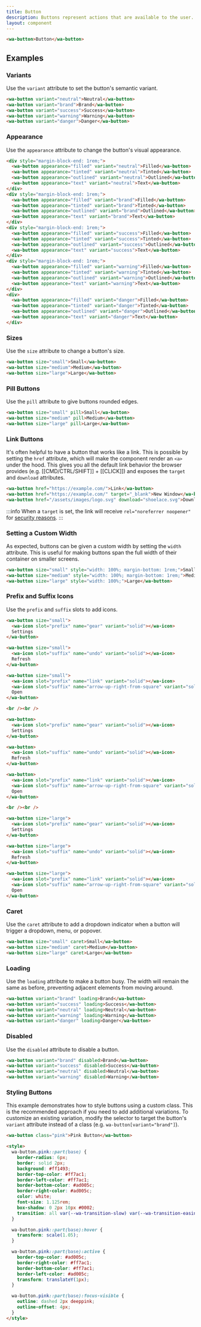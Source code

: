 ```yaml
---
title: Button
description: Buttons represent actions that are available to the user.
layout: component
---
```


```html {.example}
<wa-button>Button</wa-button>
```

## Examples

### Variants

Use the `variant` attribute to set the button's semantic variant.

```html {.example}
<wa-button variant="neutral">Neutral</wa-button>
<wa-button variant="brand">Brand</wa-button>
<wa-button variant="success">Success</wa-button>
<wa-button variant="warning">Warning</wa-button>
<wa-button variant="danger">Danger</wa-button>
```

### Appearance

Use the `appearance` attribute to change the button's visual appearance.

```html {.example}
<div style="margin-block-end: 1rem;">
  <wa-button appearance="filled" variant="neutral">Filled</wa-button>
  <wa-button appearance="tinted" variant="neutral">Tinted</wa-button>
  <wa-button appearance="outlined" variant="neutral">Outlined</wa-button>
  <wa-button appearance="text" variant="neutral">Text</wa-button>
</div>
<div style="margin-block-end: 1rem;">
  <wa-button appearance="filled" variant="brand">Filled</wa-button>
  <wa-button appearance="tinted" variant="brand">Tinted</wa-button>
  <wa-button appearance="outlined" variant="brand">Outlined</wa-button>
  <wa-button appearance="text" variant="brand">Text</wa-button>
</div>
<div style="margin-block-end: 1rem;">
  <wa-button appearance="filled" variant="success">Filled</wa-button>
  <wa-button appearance="tinted" variant="success">Tinted</wa-button>
  <wa-button appearance="outlined" variant="success">Outlined</wa-button>
  <wa-button appearance="text" variant="success">Text</wa-button>
</div>
<div style="margin-block-end: 1rem;">
  <wa-button appearance="filled" variant="warning">Filled</wa-button>
  <wa-button appearance="tinted" variant="warning">Tinted</wa-button>
  <wa-button appearance="outlined" variant="warning">Outlined</wa-button>
  <wa-button appearance="text" variant="warning">Text</wa-button>
</div>
<div>
  <wa-button appearance="filled" variant="danger">Filled</wa-button>
  <wa-button appearance="tinted" variant="danger">Tinted</wa-button>
  <wa-button appearance="outlined" variant="danger">Outlined</wa-button>
  <wa-button appearance="text" variant="danger">Text</wa-button>
</div>
```

### Sizes

Use the `size` attribute to change a button's size.

```html {.example}
<wa-button size="small">Small</wa-button>
<wa-button size="medium">Medium</wa-button>
<wa-button size="large">Large</wa-button>
```

### Pill Buttons

Use the `pill` attribute to give buttons rounded edges.

```html {.example}
<wa-button size="small" pill>Small</wa-button>
<wa-button size="medium" pill>Medium</wa-button>
<wa-button size="large" pill>Large</wa-button>
```

### Link Buttons

It's often helpful to have a button that works like a link. This is possible by setting the `href` attribute, which will make the component render an `<a>` under the hood. This gives you all the default link behavior the browser provides (e.g. [[CMD/CTRL/SHIFT]] + [[CLICK]]) and exposes the `target` and `download` attributes.

```html {.example}
<wa-button href="https://example.com/">Link</wa-button>
<wa-button href="https://example.com/" target="_blank">New Window</wa-button>
<wa-button href="/assets/images/logo.svg" download="shoelace.svg">Download</wa-button>
```

:::info
When a `target` is set, the link will receive `rel="noreferrer noopener"` for [security reasons](https://mathiasbynens.github.io/rel-noopener/).
:::

### Setting a Custom Width

As expected, buttons can be given a custom width by setting the `width` attribute. This is useful for making buttons span the full width of their container on smaller screens.

```html {.example}
<wa-button size="small" style="width: 100%; margin-bottom: 1rem;">Small</wa-button>
<wa-button size="medium" style="width: 100%; margin-bottom: 1rem;">Medium</wa-button>
<wa-button size="large" style="width: 100%;">Large</wa-button>
```

### Prefix and Suffix Icons

Use the `prefix` and `suffix` slots to add icons.

```html {.example}
<wa-button size="small">
  <wa-icon slot="prefix" name="gear" variant="solid"></wa-icon>
  Settings
</wa-button>

<wa-button size="small">
  <wa-icon slot="suffix" name="undo" variant="solid"></wa-icon>
  Refresh
</wa-button>

<wa-button size="small">
  <wa-icon slot="prefix" name="link" variant="solid"></wa-icon>
  <wa-icon slot="suffix" name="arrow-up-right-from-square" variant="solid"></wa-icon>
  Open
</wa-button>

<br /><br />

<wa-button>
  <wa-icon slot="prefix" name="gear" variant="solid"></wa-icon>
  Settings
</wa-button>

<wa-button>
  <wa-icon slot="suffix" name="undo" variant="solid"></wa-icon>
  Refresh
</wa-button>

<wa-button>
  <wa-icon slot="prefix" name="link" variant="solid"></wa-icon>
  <wa-icon slot="suffix" name="arrow-up-right-from-square" variant="solid"></wa-icon>
  Open
</wa-button>

<br /><br />

<wa-button size="large">
  <wa-icon slot="prefix" name="gear" variant="solid"></wa-icon>
  Settings
</wa-button>

<wa-button size="large">
  <wa-icon slot="suffix" name="undo" variant="solid"></wa-icon>
  Refresh
</wa-button>

<wa-button size="large">
  <wa-icon slot="prefix" name="link" variant="solid"></wa-icon>
  <wa-icon slot="suffix" name="arrow-up-right-from-square" variant="solid"></wa-icon>
  Open
</wa-button>
```

### Caret

Use the `caret` attribute to add a dropdown indicator when a button will trigger a dropdown, menu, or popover.

```html {.example}
<wa-button size="small" caret>Small</wa-button>
<wa-button size="medium" caret>Medium</wa-button>
<wa-button size="large" caret>Large</wa-button>
```

### Loading

Use the `loading` attribute to make a button busy. The width will remain the same as before, preventing adjacent elements from moving around.

```html {.example}
<wa-button variant="brand" loading>Brand</wa-button>
<wa-button variant="success" loading>Success</wa-button>
<wa-button variant="neutral" loading>Neutral</wa-button>
<wa-button variant="warning" loading>Warning</wa-button>
<wa-button variant="danger" loading>Danger</wa-button>
```

### Disabled

Use the `disabled` attribute to disable a button.

```html {.example}
<wa-button variant="brand" disabled>Brand</wa-button>
<wa-button variant="success" disabled>Success</wa-button>
<wa-button variant="neutral" disabled>Neutral</wa-button>
<wa-button variant="warning" disabled>Warning</wa-button>
```

### Styling Buttons

This example demonstrates how to style buttons using a custom class. This is the recommended approach if you need to add additional variations. To customize an existing variation, modify the selector to target the button's `variant` attribute instead of a class (e.g. `wa-button[variant="brand"]`).

```html {.example}
<wa-button class="pink">Pink Button</wa-button>

<style>
  wa-button.pink::part(base) {
    border-radius: 6px;
    border: solid 2px;
    background: #ff1493;
    border-top-color: #ff7ac1;
    border-left-color: #ff7ac1;
    border-bottom-color: #ad005c;
    border-right-color: #ad005c;
    color: white;
    font-size: 1.125rem;
    box-shadow: 0 2px 10px #0002;
    transition: all var(--wa-transition-slow) var(--wa-transition-easing);
  }

  wa-button.pink::part(base):hover {
    transform: scale(1.05);
  }

  wa-button.pink::part(base):active {
    border-top-color: #ad005c;
    border-right-color: #ff7ac1;
    border-bottom-color: #ff7ac1;
    border-left-color: #ad005c;
    transform: translateY(1px);
  }

  wa-button.pink::part(base):focus-visible {
    outline: dashed 2px deeppink;
    outline-offset: 4px;
  }
</style>
```
